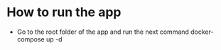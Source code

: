 # How to run the app
- Go to the root folder of the app and run the next command docker-compose up -d 


